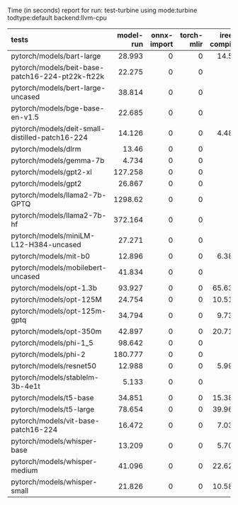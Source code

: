 Time (in seconds) report for run: test-turbine using mode:turbine todtype:default backend:llvm-cpu

| tests                                            |   model-run |   onnx-import |   torch-mlir |   iree-compile |   inference |
|:-------------------------------------------------|------------:|--------------:|-------------:|---------------:|------------:|
| pytorch/models/bart-large                        |      28.993 |             0 |            0 |         14.55  |      20.961 |
| pytorch/models/beit-base-patch16-224-pt22k-ft22k |      22.275 |             0 |            0 |          0     |       0     |
| pytorch/models/bert-large-uncased                |      38.814 |             0 |            0 |          0     |       0     |
| pytorch/models/bge-base-en-v1.5                  |      22.685 |             0 |            0 |          0     |       0     |
| pytorch/models/deit-small-distilled-patch16-224  |      14.126 |             0 |            0 |          4.489 |       0.467 |
| pytorch/models/dlrm                              |      13.46  |             0 |            0 |          0     |       0     |
| pytorch/models/gemma-7b                          |       4.734 |             0 |            0 |          0     |       0     |
| pytorch/models/gpt2-xl                           |     127.258 |             0 |            0 |          0     |       0     |
| pytorch/models/gpt2                              |      26.867 |             0 |            0 |          0     |       0     |
| pytorch/models/llama2-7b-GPTQ                    |    1298.62  |             0 |            0 |          0     |       0     |
| pytorch/models/llama2-7b-hf                      |     372.164 |             0 |            0 |          0     |       0     |
| pytorch/models/miniLM-L12-H384-uncased           |      27.271 |             0 |            0 |          0     |       0     |
| pytorch/models/mit-b0                            |      12.896 |             0 |            0 |          6.381 |       0.472 |
| pytorch/models/mobilebert-uncased                |      41.834 |             0 |            0 |          0     |       0     |
| pytorch/models/opt-1.3b                          |      93.927 |             0 |            0 |         65.636 |      22.055 |
| pytorch/models/opt-125M                          |      24.754 |             0 |            0 |         10.516 |      12.123 |
| pytorch/models/opt-125m-gptq                     |      34.794 |             0 |            0 |          9.738 |      18.932 |
| pytorch/models/opt-350m                          |      42.897 |             0 |            0 |         20.719 |      14.056 |
| pytorch/models/phi-1_5                           |      98.642 |             0 |            0 |          0     |       0     |
| pytorch/models/phi-2                             |     180.777 |             0 |            0 |          0     |       0     |
| pytorch/models/resnet50                          |      12.988 |             0 |            0 |          5.991 |       0.416 |
| pytorch/models/stablelm-3b-4e1t                  |       5.133 |             0 |            0 |          0     |       0     |
| pytorch/models/t5-base                           |      34.851 |             0 |            0 |         15.383 |      21.139 |
| pytorch/models/t5-large                          |      78.654 |             0 |            0 |         39.964 |      44.483 |
| pytorch/models/vit-base-patch16-224              |      16.472 |             0 |            0 |          7.034 |       1.493 |
| pytorch/models/whisper-base                      |      13.209 |             0 |            0 |          5.706 |      16.891 |
| pytorch/models/whisper-medium                    |      41.096 |             0 |            0 |         22.625 |      26.258 |
| pytorch/models/whisper-small                     |      21.826 |             0 |            0 |         10.581 |      24.222 |
